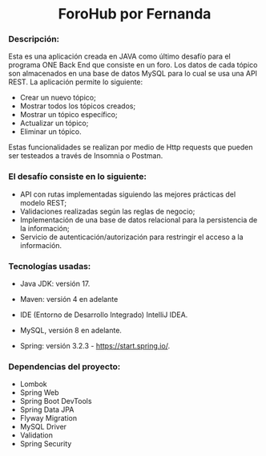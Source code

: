 <h1 align="center"> ForoHub por Fernanda </h1>
<h3>Descripción:</h3>
Esta es una aplicación creada en JAVA como último desafío para el programa ONE Back End que consiste en un foro. 
Los datos de cada tópico son almacenados en una base de datos MySQL para lo cual se usa una API REST. 
La aplicación permite lo siguiente:

* Crear un nuevo tópico;
* Mostrar todos los tópicos creados;
* Mostrar un tópico específico;
* Actualizar un tópico;
* Eliminar un tópico.

Estas funcionalidades se realizan por medio de Http requests que pueden ser testeados a través de Insomnia o Postman.

<h3>El desafío consiste en lo siguiente:</h3>

* API con rutas implementadas siguiendo las mejores prácticas del modelo REST;
* Validaciones realizadas según las reglas de negocio;
* Implementación de una base de datos relacional para la persistencia de la información;
* Servicio de autenticación/autorización para restringir el acceso a la información.

<h3>Tecnologías usadas:</h3>

* Java JDK: versión 17. 

* Maven: versión 4 en adelante
  
* IDE (Entorno de Desarrollo Integrado) IntelliJ IDEA.

* MySQL, versión 8 en adelante.

* Spring: versión 3.2.3 - https://start.spring.io/.

<h3>Dependencias del proyecto:</h3>

* Lombok
* Spring Web
* Spring Boot DevTools
* Spring Data JPA
* Flyway Migration
* MySQL Driver
* Validation
* Spring Security
